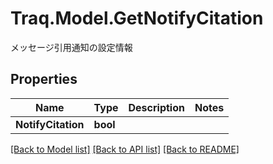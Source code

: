 # Traq.Model.GetNotifyCitation
メッセージ引用通知の設定情報

## Properties

Name | Type | Description | Notes
------------ | ------------- | ------------- | -------------
**NotifyCitation** | **bool** |  | 

[[Back to Model list]](../../README.md#documentation-for-models) [[Back to API list]](../../README.md#documentation-for-api-endpoints) [[Back to README]](../../README.md)

